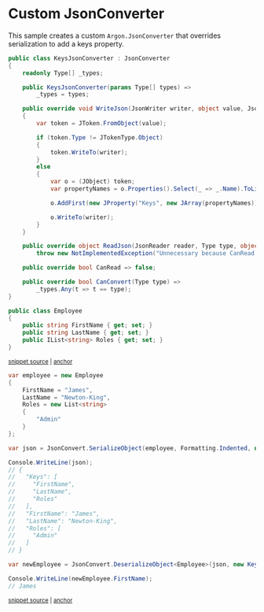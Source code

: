 # Custom JsonConverter

This sample creates a custom `Argon.JsonConverter` that overrides serialization to add a keys property.

<!-- snippet: CustomJsonConverterTypes -->
<a id='snippet-customjsonconvertertypes'></a>
```cs
public class KeysJsonConverter : JsonConverter
{
    readonly Type[] _types;

    public KeysJsonConverter(params Type[] types) =>
        _types = types;

    public override void WriteJson(JsonWriter writer, object value, JsonSerializer serializer)
    {
        var token = JToken.FromObject(value);

        if (token.Type != JTokenType.Object)
        {
            token.WriteTo(writer);
        }
        else
        {
            var o = (JObject) token;
            var propertyNames = o.Properties().Select(_ => _.Name).ToList();

            o.AddFirst(new JProperty("Keys", new JArray(propertyNames)));

            o.WriteTo(writer);
        }
    }

    public override object ReadJson(JsonReader reader, Type type, object existingValue, JsonSerializer serializer) =>
        throw new NotImplementedException("Unnecessary because CanRead is false. The type will skip the converter.");

    public override bool CanRead => false;

    public override bool CanConvert(Type type) =>
        _types.Any(t => t == type);
}

public class Employee
{
    public string FirstName { get; set; }
    public string LastName { get; set; }
    public IList<string> Roles { get; set; }
}
```
<sup><a href='/src/ArgonTests/Documentation/Samples/Serializer/CustomJsonConverter.cs#L7-L51' title='Snippet source file'>snippet source</a> | <a href='#snippet-customjsonconvertertypes' title='Start of snippet'>anchor</a></sup>
<!-- endSnippet -->

<!-- snippet: CustomJsonConverterUsage -->
<a id='snippet-customjsonconverterusage'></a>
```cs
var employee = new Employee
{
    FirstName = "James",
    LastName = "Newton-King",
    Roles = new List<string>
    {
        "Admin"
    }
};

var json = JsonConvert.SerializeObject(employee, Formatting.Indented, new KeysJsonConverter(typeof(Employee)));

Console.WriteLine(json);
// {
//   "Keys": [
//     "FirstName",
//     "LastName",
//     "Roles"
//   ],
//   "FirstName": "James",
//   "LastName": "Newton-King",
//   "Roles": [
//     "Admin"
//   ]
// }

var newEmployee = JsonConvert.DeserializeObject<Employee>(json, new KeysJsonConverter(typeof(Employee)));

Console.WriteLine(newEmployee.FirstName);
// James
```
<sup><a href='/src/ArgonTests/Documentation/Samples/Serializer/CustomJsonConverter.cs#L56-L89' title='Snippet source file'>snippet source</a> | <a href='#snippet-customjsonconverterusage' title='Start of snippet'>anchor</a></sup>
<!-- endSnippet -->
